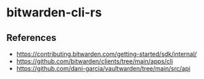 # bitwarden-cli-rs

## References

- https://contributing.bitwarden.com/getting-started/sdk/internal/
- https://github.com/bitwarden/clients/tree/main/apps/cli
- https://github.com/dani-garcia/vaultwarden/tree/main/src/api